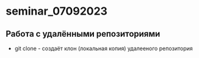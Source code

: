 ﻿# seminar_07092023
## Работа с удалёнными репозиториями
* git clone - создаёт клон (локальная копия) удалееного репозитория